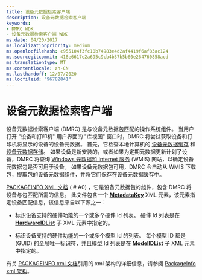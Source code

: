 ```yaml
---
title: 设备元数据检索客户端
description: 设备元数据检索客户端
keywords:
- DMRC WDK
- 设备元数据检索客户端 WDK
ms.date: 04/20/2017
ms.localizationpriority: medium
ms.openlocfilehash: c955104f3fc10b74983e4d2af4419f6af83ac124
ms.sourcegitcommit: 418e6617e2a695c9cb4b37b5b60e264760858acd
ms.translationtype: MT
ms.contentlocale: zh-CN
ms.lasthandoff: 12/07/2020
ms.locfileid: "96782841"
---
```

# <a name="device-metadata-retrieval-client"></a>设备元数据检索客户端


设备元数据检索客户端 (DMRC) 是与设备元数据包匹配的操作系统组件。 当用户打开 "设备和打印机" 用户界面的 "库视图" 窗口时，DMRC 将尝试获取设备和打印机将显示的设备的设备元数据。 首先，它检查本地计算机的 [设备元数据缓存](device-metadata-cache.md) 和 [设备元数据存储](device-metadata-store.md)。 如果设备是新安装的，或者如果为定期元数据更新计划了设备，DMRC 将查询 [Windows 元数据和 Internet 服务](windows-metadata-and-internet-services.md) (WMIS) 网站，以确定设备元数据包是否可用于设备。 如果设备元数据包可用，DMRC 会自动从 WMIS 下载包，提取包的设备元数据组件，并将它们保存在设备元数据缓存中。

[PACKAGEINFO XML 文档](packageinfo-xml-document.md) ( # A0) ，它是设备元数据包的组件，包含 DMRC 将设备与包匹配所需的信息。 此文件包含一个 [**MetadataKey**](/previous-versions/windows/hardware/metadata/ff548740(v=vs.85)) XML 元素，该元素指定设备匹配信息，该信息来自以下源之一：

-   标识设备支持的硬件功能的一个或多个硬件 Id 列表。 硬件 Id 列表是在 [**HardwareIDList**](/previous-versions/windows/hardware/metadata/ff546121(v=vs.85)) 子 XML 元素中指定的。

-   标识设备支持的硬件功能的一个或多个模型 Id 的列表。 每个模型 ID 都是 (GUID) 的全局唯一标识符，并且模型 Id 列表是在 [**ModelIDList**](/previous-versions/windows/hardware/metadata/ff549303(v=vs.85)) 子 XML 元素中指定的。

有关 [PACKAGEINFO xml 文档](packageinfo-xml-document.md)引用的 xml 架构的详细信息，请参阅 [PackageInfo xml 架构](/previous-versions/windows/hardware/metadata/ff549614(v=vs.85))。

 

